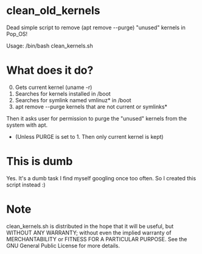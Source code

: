 # clean_old_kernels
Dead simple script to remove (apt remove --purge) "unused" kernels in Pop_OS!

Usage: /bin/bash clean_kernels.sh

# What does it do?
0. Gets current kernel (uname -r)
1. Searches for kernels installed in /boot
2. Searches for symlink named vmlinuz* in /boot
3. apt remove --purge kernels that are not current or symlinks*

Then it asks user for permission to purge the "unused" kernels from the system with apt.

* (Unless PURGE is set to 1. Then only current kernel is kept)

# This is dumb
Yes. It's a dumb task I find myself googling once too often. So I created this script instead :)

# Note
clean_kernels.sh is distributed in the hope that it will be useful, but WITHOUT ANY WARRANTY; without even the implied warranty of MERCHANTABILITY or FITNESS FOR A PARTICULAR PURPOSE.  See the GNU General Public License for more details.

